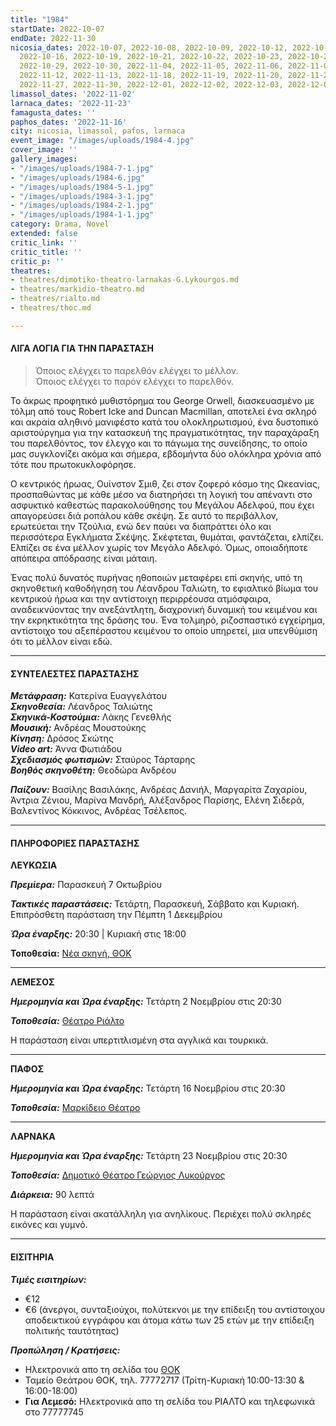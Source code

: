 ```yaml
---
title: "1984"
startDate: 2022-10-07
endDate: 2022-11-30
nicosia_dates: 2022-10-07, 2022-10-08, 2022-10-09, 2022-10-12, 2022-10-14, 2022-10-15,
  2022-10-16, 2022-10-19, 2022-10-21, 2022-10-22, 2022-10-23, 2022-10-26, 2022-10-28,
  2022-10-29, 2022-10-30, 2022-11-04, 2022-11-05, 2022-11-06, 2022-11-09, 2022-11-11,
  2022-11-12, 2022-11-13, 2022-11-18, 2022-11-19, 2022-11-20, 2022-11-25, 2022-11-26,
  2022-11-27, 2022-11-30, 2022-12-01, 2022-12-02, 2022-12-03, 2022-12-04
limassol_dates: '2022-11-02'
larnaca_dates: '2022-11-23'
famagusta_dates: ''
paphos_dates: '2022-11-16'
city: nicosia, limassol, pafos, larnaca
event_image: "/images/uploads/1984-4.jpg"
cover_image: ''
gallery_images:
- "/images/uploads/1984-7-1.jpg"
- "/images/uploads/1984-6.jpg"
- "/images/uploads/1984-5-1.jpg"
- "/images/uploads/1984-3-1.jpg"
- "/images/uploads/1984-2-1.jpg"
- "/images/uploads/1984-1-1.jpg"
category: Drama, Novel
extended: false
critic_link: ''
critic_title: ''
critic_p: ''
theatres:
- theatres/dimotiko-theatro-larnakas-G.Lykourgos.md
- theatres/markidio-theatro.md
- theatres/rialto.md
- theatres/thoc.md

---
```

#### ΛΙΓΑ ΛΟΓΙΑ ΓΙΑ ΤΗΝ ΠΑΡΑΣΤΑΣΗ

> Όποιος ελέγχει το παρελθόν ελέγχει το μέλλον.  
> Όποιος ελέγχει το παρόν ελέγχει το παρελθόν.

Το άκρως προφητικό μυθιστόρημα του George Orwell, διασκευασμένο με τόλμη από τους Robert Icke and Duncan Macmillan, αποτελεί ένα σκληρό και ακραία αληθινό μανιφέστο κατά του ολοκληρωτισμού, ένα δυστοπικό αριστούργημα για την κατασκευή της πραγματικότητας, την παραχάραξη του παρελθόντος, τον έλεγχο και το πάγωμα της συνείδησης, το οποίο μας συγκλονίζει ακόμα και σήμερα, εβδομήντα δύο ολόκληρα χρόνια από τότε που πρωτοκυκλοφόρησε.

Ο κεντρικός ήρωας, Ουίνστον Σμιθ, ζει στον ζοφερό κόσμο της Ωκεανίας, προσπαθώντας με κάθε μέσο να διατηρήσει τη λογική του απέναντι στο ασφυκτικό καθεστώς παρακολούθησης του Μεγάλου Αδελφού, που έχει απαγορεύσει διά ροπάλου κάθε σκέψη. Σε αυτό το περιβάλλον, ερωτεύεται την Τζούλια, ενώ δεν παύει να διαπράττει όλο και περισσότερα Εγκλήματα Σκέψης. Σκέφτεται, θυμάται, φαντάζεται, ελπίζει. Ελπίζει σε ένα μέλλον χωρίς τον Μεγάλο Αδελφό. Όμως, οποιαδήποτε απόπειρα απόδρασης είναι μάταιη.

Ένας πολύ δυνατός πυρήνας ηθοποιών μεταφέρει επί σκηνής, υπό τη σκηνοθετική καθοδήγηση του Λέανδρου Ταλιώτη, το εφιαλτικό βίωμα του κεντρικού ήρωα και την αντίστοιχη περιρρέουσα ατμόσφαιρα, αναδεικνύοντας την ανεξάντλητη, διαχρονική δυναμική του κειμένου και την εκρηκτικότητα της δράσης του. Ένα τολμηρό, ριζοσπαστικό εγχείρημα, αντίστοιχο του αξεπέραστου κειμένου το οποίο υπηρετεί, μια υπενθύμιση ότι το μέλλον είναι εδώ.

***

#### ΣΥΝΤΕΛΕΣΤΕΣ ΠΑΡΑΣΤΑΣΗΣ

**_Μετάφραση:_** Κατερίνα Ευαγγελάτου  
**_Σκηνοθεσία:_** Λέανδρος Ταλιώτης  
**_Σκηνικά-Κοστούμια:_** Λάκης Γενεθλής  
**_Μουσική:_** Ανδρέας Μουστούκης  
**_Κίνηση:_** Δρόσος Σκώτης  
**_Video art:_** Άννα Φωτιάδου  
**_Σχεδιασμός φωτισμών:_** Σταύρος Τάρταρης  
**_Βοηθός σκηνοθέτη:_** Θεοδώρα Ανδρέου

**_Παίζουν:_** Βασίλης Βασιλάκης, Ανδρέας Δανιήλ, Μαργαρίτα Ζαχαρίου, Άντρια Ζένιου, Μαρίνα Μανδρή, Αλέξανδρος Παρίσης, Ελένη Σιδερά, Βαλεντίνος Κόκκινος, Ανδρέας Τσέλεπος.

***

#### ΠΛΗΡΟΦΟΡΙΕΣ ΠΑΡΑΣΤΑΣΗΣ

**ΛΕΥΚΩΣΙΑ**

**_Πρεμίερα:_** Παρασκευή 7 Οκτωβρίου

**_Τακτικές παραστάσεις:_** Τετάρτη, Παρασκευή, Σάββατο και Κυριακή. Επιπρόσθετη παράσταση την Πέμπτη 1 Δεκεμβρίου

**_Ώρα έναρξης:_** 20:30 | Κυριακή στις 18:00

**Τοποθεσία:** [Νέα σκηνή, ΘΟΚ](?#map)

***

**ΛΕΜΕΣΟΣ**

**_Ημερομηνία και Ώρα έναρξης:_** Τετάρτη 2 Νοεμβρίου στις 20:30

**_Τοποθεσία:_** [Θέατρο Ριάλτο](?#map)

Η παράσταση είναι υπερτιτλισμένη στα αγγλικά και τουρκικά.

***

**ΠΑΦΟΣ**

**_Ημερομηνία και Ώρα έναρξης:_** Τετάρτη 16 Νοεμβρίου στις 20:30

**_Τοποθεσία:_** [Μαρκίδειο Θέατρο](?#map)

***

**ΛΑΡΝΑΚΑ**

**_Ημερομηνία και Ώρα έναρξης:_** Τετάρτη 23 Νοεμβρίου στις 20:30

**_Τοποθεσία:_** [Δημοτικό Θέατρο Γεώργιος Λυκούργος](?#map)

**_Διάρκεια:_** 90 λεπτά

Η παράσταση είναι ακατάλληλη για ανηλίκους. Περιέχει πολύ σκληρές εικόνες και γυμνό.

***

#### ΕΙΣΙΤΗΡΙΑ

**_Τιμές εισιτηρίων:_**

* €12
* €6 (άνεργοι, συνταξιούχοι, πολύτεκνοι με την επίδειξη του αντίστοιχου αποδεικτικού εγγράφου και άτομα κάτω των 25 ετών με την επίδειξη πολιτικής ταυτότητας)

**_Προπώληση / Κρατήσεις:_**

* Ηλεκτρονικά απο τη σελίδα του [ΘΟΚ](https://www.thoc.org.cy/event/1984,4686,235,el,shows "Κρατήσεις εισιτηρίων")
* Ταμείο Θεάτρου ΘΟΚ, τηλ. 77772717 (Τρίτη-Κυριακή 10:00-13:30 & 16:00-18:00)
* **Για Λεμεσό:** Ηλεκτρονικά απο τη σελίδα του ΡΙΑΛΤΟ και τηλεφωνικά στο 77777745